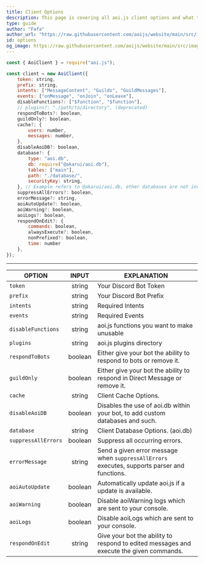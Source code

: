 ```yaml
---
title: Client Options
description: This page is covering all aoi.js client options and what they do.
type: guide
author: "Fafa"
author_url: "https://raw.githubusercontent.com/aoijs/website/main/src/images/contributors/fafa.png"
id: options
og_image: https://raw.githubusercontent.com/aoijs/website/main/src/images/og/7.png
---
```


```js
const { AoiClient } = require("aoi.js");

const client = new AoiClient({
    token: string,
    prefix: string,
    intents: ["MessageContent", "Guilds", "GuildMessages"],
    events: ["onMessage", "onJoin", "onLeave"],
    disableFunctions?: ["$function", "$function"],
    // plugins?: "./path/to/directory", (deprecated)
    respondToBots?: boolean,
    guildOnly?: boolean,
    cache?: {
        users: number,
        messages: number,
    },
    disableAoiDB?: boolean,
    database?: {
        type: "aoi.db",
        db: require("@akarui/aoi.db"),
        tables: ["main"],
        path: "./database/",
        securityKey: string,
    }, // Example refers to @akarui/aoi.db, other databases are not included in this Example.
    suppressAllErrors?: boolean,
    errorMessage?: string,
    aoiAutoUpdate?: boolean,
    aoiWarning?: boolean,
    aoiLogs?: boolean,
    respondOnEdit?: {
        commands: boolean,
        alwaysExecute?: boolean,
        nonPrefixed?: boolean,
        time: number
    },
});
```

---

| OPTION              |  INPUT  | EXPLANATION                                                                                  |
| ------------------- | :-----: | -------------------------------------------------------------------------------------------- |
| `token`             | string  | Your Discord Bot Token                                                                       |
| `prefix`            | string  | Your Discord Bot Prefix                                                                      |
| `intents`           | string  | Required Intents                                                                             |
| `events`            | string  | Required Events                                                                              |
| `disableFunctions`  | string  | aoi.js functions you want to make unusable                                                  |
| `plugins`           | string  | aoi.js plugins directory                                                                     |
| `respondToBots`     | boolean | Either give your bot the ability to respond to bots or remove it.                            |
| `guildOnly`         | boolean | Either give your bot the ability to respond in Direct Message or remove it.                  |
| `cache`             | string  | Client Cache Options.                                                                        |
| `disableAoiDB`      | boolean | Disables the use of aoi.db within your bot, to add custom databases and such.                |
| `database`          | string  | Client Database Options. (aoi.db)                                                            |
| `suppressAllErrors` | boolean | Suppress all occurring errors.                                                                |
| `errorMessage`      | string  | Send a given error message when `suppressAllErrors` executes, supports parser and functions. |
| `aoiAutoUpdate`     | boolean | Automatically update aoi.js if a update is available.                                        |
| `aoiWarning`        | boolean | Disable aoiWarning logs which are sent to your console.                                      |
| `aoiLogs`           | boolean | Disable aoiLogs which are sent to your console.                                              |
| `respondOnEdit`     | string  | Give your bot the ability to respond to edited messages and execute the given commands.      |
